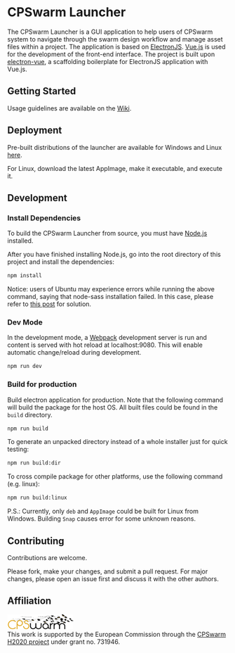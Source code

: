 #  CPSwarm Launcher
The CPSwarm Launcher is a GUI application to help users of CPSwarm system to navigate through the swarm design workflow and manage asset files within a project. The application is based on [ElectronJS](https://electronjs.org/). [Vue.js](https://vuejs.org/) is used for the development of the front-end interface. The project is built upon [electron-vue](https://github.com/SimulatedGREG/electron-vue), a scaffolding boilerplate for ElectronJS application with Vue.js.

## Getting Started
Usage guidelines are available on the [Wiki](https://github.com/cpswarm/launcher/wiki).

## Deployment
Pre-built distributions of the launcher are available for Windows and Linux [here](https://pipelines.linksmart.eu/browse/CPSW-LB/latest/artifact).

For Linux, download the latest AppImage, make it executable, and execute it. 

##  Development

### Install Dependencies
To build the CPSwarm Launcher from source, you must have [Node.js](https://nodejs.org) installed.

After you have finished installing Node.js, go into the root directory of this project and install the dependencies:  

``` bash
npm install
```
Notice: users of Ubuntu may experience errors while running the above command, saying that node-sass installation failed. In this case, please refer to [this post](https://github.com/sass/node-sass/issues/1601#issuecomment-229083157) for solution.

### Dev Mode
In the development mode, a [Webpack](https://webpack.js.org/) development server is run and content is served with hot reload at localhost:9080. This will enable automatic change/reload during development.
``` bash  
npm run dev
```

### Build for production
Build electron application for production. Note that the following command will build the package for the host OS. All built files could be found in the `build` directory.
``` bash
npm run build
```  
To generate an unpacked directory instead of a whole installer just for quick testing:
```bash
npm run build:dir
```

To cross compile package for other platforms, use the following command (e.g. linux):
```bash
npm run build:linux
```  
P.S.: Currently, only ``deb`` and ``AppImage`` could be built for Linux from Windows. Building ``Snap`` causes error for some unknown reasons. 

## Contributing
Contributions are welcome. 

Please fork, make your changes, and submit a pull request. For major changes, please open an issue first and discuss it with the other authors.

## Affiliation
![CPSwarm](https://github.com/cpswarm/template/raw/master/cpswarm.png)  
This work is supported by the European Commission through the [CPSwarm H2020 project](https://cpswarm.eu) under grant no. 731946.
